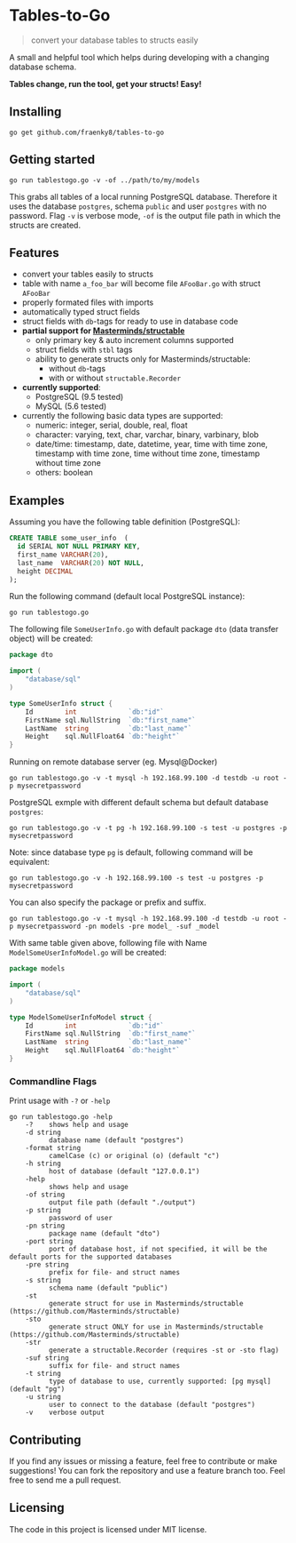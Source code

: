 # Tables-to-Go
> convert your database tables to structs easily

A small and helpful tool which helps during developing with a changing database schema.

**Tables change, run the tool, get your structs! Easy!**

## Installing

```
go get github.com/fraenky8/tables-to-go
```

## Getting started

```
go run tablestogo.go -v -of ../path/to/my/models
```

This grabs all tables of a local running PostgreSQL database. Therefore it uses the database `postgres`, schema `public` and user `postgres` with no password.
Flag `-v` is verbose mode, `-of` is the output file path in which the structs are created.

## Features

* convert your tables easily to structs
* table with name `a_foo_bar` will become file `AFooBar.go` with struct `AFooBar`
* properly formated files with imports
* automatically typed struct fields
* struct fields with `db`-tags for ready to use in database code
* **partial support for [Masterminds/structable](https://github.com/Masterminds/structable)**
  * only primary key & auto increment columns supported
  * struct fields with `stbl` tags
  * ability to generate structs only for Masterminds/structable:
    * without `db`-tags
    * with or without `structable.Recorder` 
* **currently supported**:
  * PostgreSQL (9.5 tested)
  * MySQL (5.6 tested)
* currently the following basic data types are supported:
  * numeric: integer, serial, double, real, float
  * character: varying, text, char, varchar, binary, varbinary, blob
  * date/time: timestamp, date, datetime, year, time with time zone, timestamp with time zone, time without time zone, timestamp without time zone
  * others: boolean

## Examples

Assuming you have the following table definition (PostgreSQL):

```sql
CREATE TABLE some_user_info  (
  id SERIAL NOT NULL PRIMARY KEY,
  first_name VARCHAR(20),
  last_name  VARCHAR(20) NOT NULL,
  height DECIMAL
);
```

Run the following command (default local PostgreSQL instance):

```
go run tablestogo.go
```

The following file `SomeUserInfo.go` with default package `dto` (data transfer object) will be created:

```go
package dto

import (
	"database/sql"
)

type SomeUserInfo struct {
	Id        int             `db:"id"`
	FirstName sql.NullString  `db:"first_name"`
	LastName  string          `db:"last_name"`
	Height    sql.NullFloat64 `db:"height"`
}
```

Running on remote database server (eg. Mysql@Docker)

```
go run tablestogo.go -v -t mysql -h 192.168.99.100 -d testdb -u root -p mysecretpassword
```

PostgreSQL exmple with different default schema but default database `postgres`:

```
go run tablestogo.go -v -t pg -h 192.168.99.100 -s test -u postgres -p mysecretpassword
```

Note: since database type `pg` is default, following command will be equivalent:

```
go run tablestogo.go -v -h 192.168.99.100 -s test -u postgres -p mysecretpassword
```

You can also specify the package or prefix and suffix.

```
go run tablestogo.go -v -t mysql -h 192.168.99.100 -d testdb -u root -p mysecretpassword -pn models -pre model_ -suf _model
```

With same table given above, following file with Name `ModelSomeUserInfoModel.go` will be created:

```go
package models

import (
	"database/sql"
)

type ModelSomeUserInfoModel struct {
	Id        int             `db:"id"`
	FirstName sql.NullString  `db:"first_name"`
	LastName  string          `db:"last_name"`
	Height    sql.NullFloat64 `db:"height"`
}
```

### Commandline Flags

Print usage with `-?` or `-help`

```
go run tablestogo.go -help
    -?    shows help and usage
    -d string
          database name (default "postgres")
    -format string
          camelCase (c) or original (o) (default "c")
    -h string
          host of database (default "127.0.0.1")
    -help
          shows help and usage
    -of string
          output file path (default "./output")
    -p string
          password of user
    -pn string
          package name (default "dto")
    -port string
          port of database host, if not specified, it will be the default ports for the supported databases
    -pre string
          prefix for file- and struct names
    -s string
          schema name (default "public")
    -st
          generate struct for use in Masterminds/structable (https://github.com/Masterminds/structable)
    -sto
          generate struct ONLY for use in Masterminds/structable (https://github.com/Masterminds/structable)
    -str
          generate a structable.Recorder (requires -st or -sto flag)
    -suf string
          suffix for file- and struct names
    -t string
          type of database to use, currently supported: [pg mysql] (default "pg")
    -u string
          user to connect to the database (default "postgres")
    -v    verbose output
```

## Contributing

If you find any issues or missing a feature, feel free to contribute or make suggestions! 
You can fork the repository and use a feature branch too. Feel free to send me a pull request.

## Licensing

The code in this project is licensed under MIT license.
